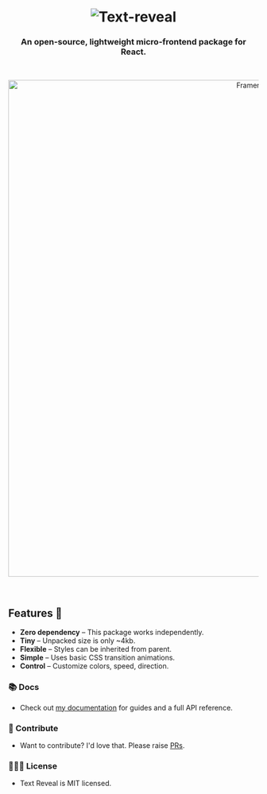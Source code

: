 <h1 align="center">
<img src='https://raw.githubusercontent.com/Raj00377/text-reveal/update/readme/assets/text-reveal-with-bg.png' title='Text-reveal' />
</h1>
<h3 align="center">
  An open-source, lightweight micro-frontend package for React.
</h3>
<br/>
<p align="center">
    <img src="https://raw.githubusercontent.com/Raj00377/text-reveal/update/readme/assets/ScreenRecording2024-05-14at8.21.14PM-ezgif.com-video-to-gif-converter.gif" width="1000" alt="Framer Banner" />
</p>

<br>

Features 🎉
---------------

* **Zero dependency** – This package works independently.
* **Tiny** – Unpacked size is only ~4kb.
* **Flexible** – Styles can be inherited from parent.
* **Simple** – Uses basic CSS transition animations.
* **Control** – Customize colors, speed, direction.


### 📚 Docs

- Check out [my documentation](https://text-reveal.web.app/) for guides and a full API reference.

### 💎 Contribute

- Want to contribute? I'd love that. Please raise [PRs](https://github.com/Raj00377/text-reveal/pulls).

### 👩🏻‍⚖️ License

- Text Reveal is MIT licensed.